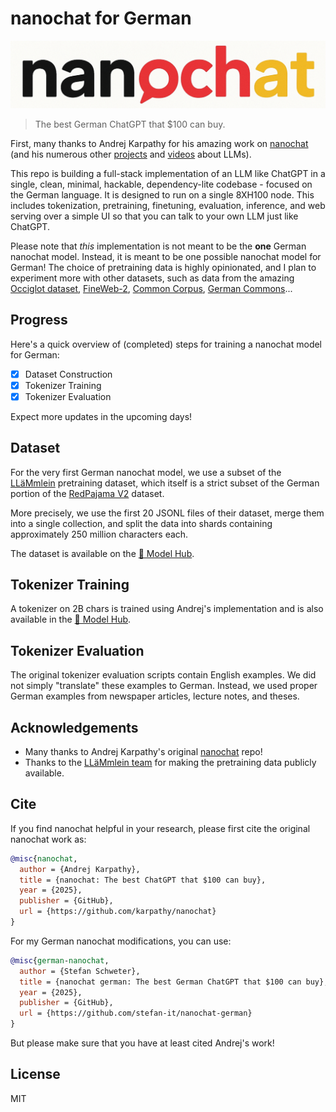 # nanochat for German

![nanochat logo](assets/nanochat-german.png)

> The best German ChatGPT that $100 can buy.

First, many thanks to Andrej Karpathy for his amazing work on [nanochat](https://github.com/karpathy/nanochat) (and his numerous other [projects](https://github.com/karpathy/nanoGPT) and [videos](https://www.youtube.com/andrejkarpathy) about LLMs).

This repo is building a full-stack implementation of an LLM like ChatGPT in a single, clean, minimal, hackable, dependency-lite codebase - focused on the German language. It is designed to run on a single 8XH100 node. This includes tokenization, pretraining, finetuning, evaluation, inference, and web serving over a simple UI so that you can talk to your own LLM just like ChatGPT.

Please note that *this* implementation is not meant to be the **one** German nanochat model. Instead, it is meant to be one possible nanochat model for German! The choice of pretraining data is highly opinionated, and I plan to experiment more with other datasets, such as data from the amazing [Occiglot dataset](https://huggingface.co/datasets/occiglot/occiglot-fineweb-v1.0), [FineWeb-2](https://huggingface.co/datasets/HuggingFaceFW/fineweb-2), [Common Corpus](https://huggingface.co/datasets/PleIAs/common_corpus), [German Commons](https://huggingface.co/datasets/coral-nlp/german-commons)...

## Progress

Here's a quick overview of (completed) steps for training a nanochat model for German:

* [x] Dataset Construction
* [x] Tokenizer Training
* [x] Tokenizer Evaluation

Expect more updates in the upcoming days!

## Dataset

For the very first German nanochat model, we use a subset of the [LLäMmlein](https://huggingface.co/datasets/LSX-UniWue/LLaMmlein-Dataset) pretraining dataset, which itself is a strict subset of the German portion of the [RedPajama V2](https://huggingface.co/datasets/togethercomputer/RedPajama-Data-V2) dataset.

More precisely, we use the first 20 JSONL files of their dataset, merge them into a single collection, and split the data into shards containing approximately 250 million characters each. 

The dataset is available on the [🤗 Model Hub](https://huggingface.co/datasets/stefan-it/nanochat-german-data).

## Tokenizer Training

A tokenizer on 2B chars is trained using Andrej's implementation and is also available in the [🤗 Model Hub](https://huggingface.co/stefan-it/nanochat-german-tokenizer).

## Tokenizer Evaluation

The original tokenizer evaluation scripts contain English examples. We did not simply "translate" these examples to German. Instead, we used proper German examples from newspaper articles, lecture notes, and theses.

## Acknowledgements

- Many thanks to Andrej Karpathy's original [nanochat](https://github.com/karpathy/nanochat) repo!
- Thanks to the [LLäMmlein team](https://huggingface.co/LSX-UniWue) for making the pretraining data publicly available.

## Cite

If you find nanochat helpful in your research, please first cite the original nanochat work as:

```bibtex
@misc{nanochat,
  author = {Andrej Karpathy},
  title = {nanochat: The best ChatGPT that $100 can buy},
  year = {2025},
  publisher = {GitHub},
  url = {https://github.com/karpathy/nanochat}
}
```

For my German nanochat modifications, you can use:

```bibtex
@misc{german-nanochat,
  author = {Stefan Schweter},
  title = {nanochat german: The best German ChatGPT that $100 can buy},
  year = {2025},
  publisher = {GitHub},
  url = {https://github.com/stefan-it/nanochat-german}
}
```

But please make sure that you have at least cited Andrej's work!

## License

MIT